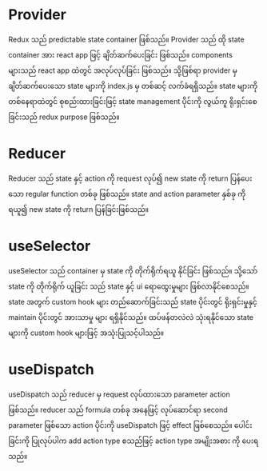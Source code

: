  # Provider 

 Redux သည် predictable state container ဖြစ်သည်။
 Provider သည် ထို state container အား react app ဖြင့် ချိတ်ဆက်ပေးခြင်း ဖြစ်သည်။
 components များသည် react app ထဲတွင် အလုပ်လုပ်ခြင်း ဖြစ်သည်။
 သို့ဖြစ်ရာ provider မှ ချိတ်ဆက်ပေးသော state များကို index.js မှ တစ်ဆင့် လက်ခံရရှိသည်။
 state များကို တစ်နေရာထဲတွင် စုစည်းထားခြင်းဖြင့် state management ပိုင်းကို လွယ်ကူ ရိုးရှင်းစေခြင်းသည် redux purpose ဖြစ်သည်။

# Reducer

Reducer သည် state နှင့် action ကို request လုပ်၍ new state ကို return ပြန်ပေးသော regular function တစ်ခု ဖြစ်သည်။
state and action parameter နှစ်ခု ကို ရယူ၍ new state ကို  return ပြန်ခြင်းဖြစ်သည်။

# useSelector

useSelector သည် container မှ state ကို တိုက်ရိုက်ရယူ နိုင်ခြင်း ဖြစ်သည်။
သို့သော် state ကို တိုက်ရိုက် ယူခြင်း သည် state နှင့် ui ရောထွေးမှုများ ဖြစ်လာနိုင်စေသည်။
state အတွက် custom hook များ တည်ဆောက်ခြင်းသည် state ပိုင်းတွင် ရိုးရှင်းမှုနှင့် maintain ပိုင်းတွင် အားသာမှု များ ရရှိနိုင်သည်။
ထပ်ဖန်တလဲလဲ သုံးရနိုင်သော state များကို custom hook များဖြင့် အသုံးပြုသင့်ပါသည်။

# useDispatch

useDispatch သည် reducer မှ request လုပ်ထားသော parameter action ဖြစ်သည်။
reducer သည် formula တစ်ခု အနေဖြင့် လုပ်ဆောင်ရာ second parameter ဖြစ်သော action ပိုင်းကို useDispatch ဖြင့် 
effect ဖြစ်စေသည်။
ပေါင်းခြင်းကို ပြုလုပ်ပါက add action type စသည်ဖြင့် action type အမျိုးအစား ကို ပေးရသည်။


